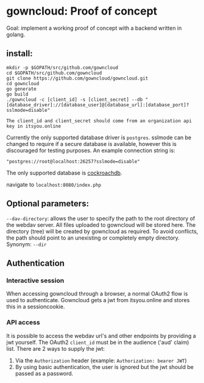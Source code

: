 # gowncloud: Proof of concept

Goal: implement a working proof of concept with a backend written in golang.

## install:

```
mkdir -p $GOPATH/src/github.com/gowncloud
cd $GOPATH/src/github.com/gowncloud
git clone https://github.com/gowncloud/gowncloud.git
cd gowncloud
go generate
go build
./gowncloud -c [client_id] -s [client_secret] --db "[database_driver]://[database_user]@[database_url]:[database_port]?sslmode=disable"

The client_id and client_secret should come from an organization api key in itsyou.online
```

Currently the only supported database driver is `postgres`. sslmode can be changed
to require if a secure database is available, however this is discouraged for testing purposes.
An example connection string is:

`"postgres://root@localhost:26257?sslmode=disable"`

The only supported database is [cockroachdb](https://github.com/cockroachdb/cockroach).

navigate to `localhost:8080/index.php`

## Optional parameters:

`--dav-directory`: allows the user to specify the path to the root directory of the webdav server.
All files uploaded to gowncloud will be stored here. The directory (tree) will be created
by gowncloud as required. To avoid conflicts, the path should point to an unexisting
or completely empty directory. Synonym: `--dir`

## Authentication

### Interactive session
When accessing gowncloud through a browser, a normal OAuth2 flow is used to authenticate. Gowncloud gets a jwt from itsyou.online and stores this in a sessioncookie.

### API access
It is possible to access the webdav url's and other endpoints by providing a jwt yourself. The OAuth2 `client_id` must be in the audience ('aud' claim) list.
There are 2 ways to supply the jwt:
1. Via the `Authorization` header (example: `Authorization: bearer JWT`)
2. By using basic authentication, the user is ignored but the jwt should be passed as a password.
